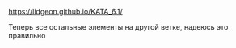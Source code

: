 https://lidgeon.github.io/KATA_6.1/

Теперь все остальные элементы на другой ветке, надеюсь это правильно
